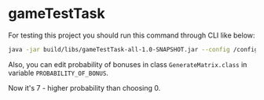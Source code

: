 # gameTestTask

For testing this project you should run this command through CLI like below:
```bash
java -jar build/libs/gameTestTask-all-1.0-SNAPSHOT.jar --config /config.json --betting-amount 100
```
Also, you can edit probability of bonuses in class `GenerateMatrix.class` in variable `PROBABILITY_OF_BONUS`.

Now it's 7 - higher probability than choosing 0.